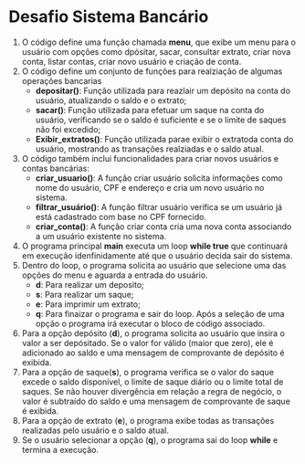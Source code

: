 # Desafio Sistema Bancário

1. O código define uma função chamada **menu**, que exibe um menu para o usuário com opções como dpósitar, sacar, consultar extrato, criar nova conta, listar contas, criar novo usuário e criação de conta.
2. O código define um conjunto de funções para realziação de algumas operações bancarias
   - **depositar()**: Função utilizada para reazlair um depósito na conta do usuário, atualizando o saldo e o extrato;
   - **sacar()**: Função utilizada para efetuar um saque na conta do usuário, verificando se o saldo é suficiente e se o limite de saques não foi excedido;
   - **Exibir_extratos()**: Função utilizada parae exibir o extratoda conta do usuário, mostrando as transações realziadas e o saldo atual.
3. O código também inclui funcionalidades para criar novos usuários e contas bancárias:
   - **criar_usuario()**: A função criar usuário solicita informações como nome do usuário, CPF e endereço e cria um novo usuário no sistema.
   - **filtrar_usuário()**: A função filtrar usuário verifica se um usuário já está cadastrado com base no CPF fornecido.
   - **criar_conta()**: A função criar conta cria uma nova conta associando a um usuário existente no sistema.
4. O programa principal **main** executa um loop **while true** que continuará em execução idenfinidamente até que o usuário decida sair do sistema.
5. Dentro do loop, o programa solicita ao usuário que selecione uma das opções do menu e aguarda a entrada do usuário. 
   - **d**: Para realizar um deposito;
   - **s**: Para realizar um saque;
   - **e**: Para imprimir um extrato;
   - **q**: Para finaizar o programa e sair do loop.
    Após a seleção de uma  opção o programa irá executar o bloco de código associado.
6. Para a opção depósito (**d**), o programa solicita ao usuário que insira o valor a ser depósitado. Se o valor for válido (maior que zero), ele é adicionado ao saldo e uma mensagem de comprovante de depósito é exibida.
7. Para a opção de saque(**s**), o programa verifica se o valor do saque excede o saldo disponível, o limite de saque diário ou o limite total de saques. Se não houver divergência em relação a regra de negócio, o valor é subtraído do saldo e uma mensagem de comprovante de saque é exibida.
8. Para a opção de extrato (**e**), o programa exibe todas as transações realizadas pelo usuário e o saldo atual.
9. Se o usuário selecionar a opção (**q**), o programa sai do loop **while** e termina a execução.